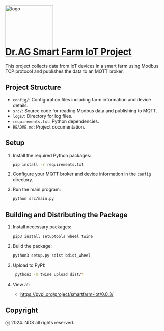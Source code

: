 
<img src="https://data.doctor-ag.com/static/assets/images/brand/drag-logo.png" alt="logo" width="150" height="150" style="margin-bottom: -60px;">

[//]: # (![LOGO]&#40;./drag-logo.png&#41;)

# [Dr.AG Smart Farm IoT Project](http://www.doctor-ag.com/)

This project collects data from IoT devices in a smart farm using Modbus TCP protocol and publishes the data to an MQTT broker.

## Project Structure

- `config/`: Configuration files including farm information and device details.
- `src/`: Source code for reading Modbus data and publishing to MQTT.
- `logs/`: Directory for log files.
- `requirements.txt`: Python dependencies.
- `README.md`: Project documentation.

## Setup

1. Install the required Python packages:
    ```bash
    pip install -r requirements.txt
    ```

2. Configure your MQTT broker and device information in the `config` directory.

3. Run the main program:
    ```bash
    python src/main.py
    ```
   
## Building and Distributing the Package

1. Install necessary packages:
    ```bash
    pip3 install setuptools wheel twine
    ```

2. Build the package:
    ```bash
    python3 setup.py sdist bdist_wheel
    ```
   
3. Upload to PyPI:
    ```bash
     python3 -m twine upload dist/*
    ```
4. View at:
   - https://pypi.org/project/smartfarm-iot/0.0.3/
   

## Copyright

ⓒ 2024. NDS all rights reserved.

